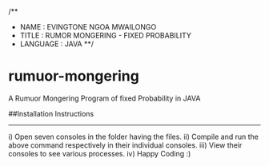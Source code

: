 /**
 * NAME        : EVINGTONE NGOA MWAILONGO
 * TITLE       : RUMOR MONGERING - FIXED PROBABILITY
 * LANGUAGE    : JAVA
 **/
# rumuor-mongering
A Rumuor Mongering Program of fixed Probability in JAVA

##Installation Instructions
____________________________
 i) Open seven consoles in the folder having the files.
ii) Compile and run the above command respectively in their individual consoles.
iii) View their consoles to see various processes.
iv) Happy Coding :)